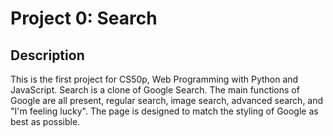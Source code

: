 # Project 0: Search

## Description
This is the first project for CS50p, Web Programming with Python and JavaScript. Search is a clone of Google Search. The main functions of Google are all present, regular search, image search, advanced search, and "I'm feeling lucky". The page is designed to match the styling of Google as best as possible.